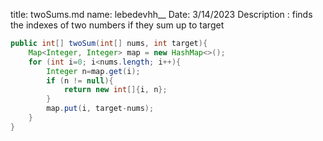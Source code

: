 title: twoSums.md
name: lebedevhh__
Date: 3/14/2023
Description : finds the indexes of two numbers if they sum up to target 


```java
public int[] twoSum(int[] nums, int target){
    Map<Integer, Integer> map = new HashMap<>();
    for (int i=0; i<nums.length; i++){
        Integer n=map.get(i);
        if (n != null){
            return new int[]{i, n};
        }
        map.put(i, target-nums);
    }
}
```